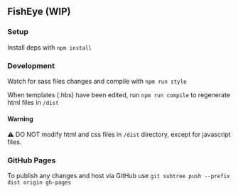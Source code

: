 ## FishEye (WIP)

### Setup

Install deps with `npm install`

### Development

Watch for sass files changes and compile with
`npm run style`

When templates (.hbs) have been edited, run `npm run compile` to regenerate html files in `/dist`

#### Warning

⚠️ DO NOT modify html and css files in `/dist` directory, except for javascript files.

### GitHub Pages

To publish any changes and host via GitHub use `git subtree push --prefix dist origin gh-pages`
